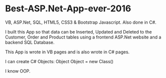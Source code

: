 # Best-ASP.Net-App-ever-2016
VB, ASP.Net, SQL, HTML5, CSS3 &amp; Bootstrap Javascript. Also done in C#.

I built this App so that data can be Inserted, Updated and Deleted to the Customer, Order and Product tables using a frontend 
ASP.Net website and a backend SQL Database.

This App is wrote in VB pages and is also wrote in C# pages.

I can create C# Objects: Object Object = new Class() 

I know OOP.
